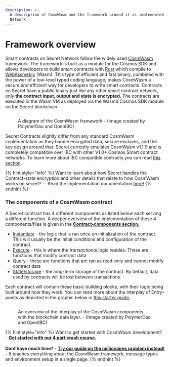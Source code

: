 ```yaml
---
description: >-
  A description of CosmWasm and the framework around it as implemented on Secret
  Network
---
```


# Framework overview

Smart contracts on Secret Network follow the widely used [CosmWasm](https://book.cosmwasm.com/) framework. The framework is built as a module for the Cosmos SDK and allows developers to build smart contracts with [Rust](https://doc.rust-lang.org/book/) which compile to [WebAssmebly](https://webassembly.org/) (Wasm). This type of efficient and fast binary, combined with the power of a low-level typed coding language, makes CosmWasm a secure and efficient way for developers to write smart contracts. Contracts on Secret have a public binary just like any other smart contract network, only **the contract input, output and state is encrypted.**  The contracts are executed in the Wasm VM as deployed via the Wasmd Cosmos SDK module on the Secret blockchain.

<figure><img src="../../../../../.gitbook/assets/Copy of Cosmwasm diagrams.png" alt=""><figcaption><p>A diagram of the CosmWasm framework - (Image created by PolymerDao and OpenIBC)</p></figcaption></figure>

Secret Contracts slightly differ from any standard CosmWasm implementation as they handle encrypted data, secure enclaves, and the key design around that. Secret currently emulates CosmWasm v1.1.9 and is completely compatible over IBC with other V1.0+ Cosmos Smart contract networks. To learn more about IBC compatible contracts you can read [this section](broken-reference).

{% hint style="info" %}
Want to learn about how Secret handles the Contract-state encryption and other details that relate to how CosmWasm works on secret? -- Read the implementation documentation [here!](../../../../../overview-ecosystem-and-technology/techstack/privacy-technology/private-computation-and-consensus-flow.md)
{% endhint %}

### The components of a CosmWasm contract

A Secret contract has 4 different components as listed below each serving a different function. A deeper overview of the implementation of these 4 components/files is given in the [**Contract-components section.**](contract-components/)

* [Instantiate](contract-components/init.md) - the logic that is ran once on initialization of the contract. This will usually be the initial conditions and configuration of the contract.
* [Execute](contract-components/handles.md) - this is where the _transactional_ logic resides. These are functions that modify contract data
* [Query](contract-components/queries.md) - these are functions that are ran as read-only and cannot modify contract data
* [State/storage](contract-components/storage/) - the long-term storage of the contract. By default, data used by contracts will be lost between transactions.

Each contract will contain these basic building blocks, with their logic being built around how they work. You can read more about the interplay of Entry-points as depicted in the graphic below in [this starter guide.](../../millionaires-problem.md#entry-points)

<figure><img src="../../../../../.gitbook/assets/Copy of Cosmwasm diagrams2.png" alt=""><figcaption><p>An overview of the interplay of the CosmWasm components with the blockchain data layer. - (Image created by PolymerDao and OpenIBC)</p></figcaption></figure>

{% hint style="info" %}
Want to get started with CosmWasm development? - [**Get started with our 4 part crash course.**](../../../../../) \
\
**Dont have much time? -** [**Try our guide on the millionaires problem instead!**](../../millionaires-problem.md) **-** It teaches everything about the CosmWasm framework, message types and environment setup in a single page.
{% endhint %}
